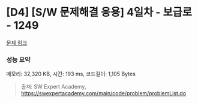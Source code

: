 # [D4] [S/W 문제해결 응용] 4일차 - 보급로 - 1249 

[문제 링크](https://swexpertacademy.com/main/code/problem/problemDetail.do?contestProbId=AV15QRX6APsCFAYD) 

### 성능 요약

메모리: 32,320 KB, 시간: 193 ms, 코드길이: 1,105 Bytes



> 출처: SW Expert Academy, https://swexpertacademy.com/main/code/problem/problemList.do